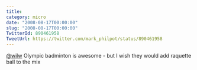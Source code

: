 ```yaml
---
title: 
category: micro
date: "2008-08-17T00:00:00"
slug: "2008-08-17T00:00:00"
TwitterId: 890461958
TweetUrl: https://twitter.com/mark_philpot/status/890461958
---
```


[@wilw](https://twitter.com/wilw) Olympic badminton is awesome - but I wish they
would add raquette ball to the mix
